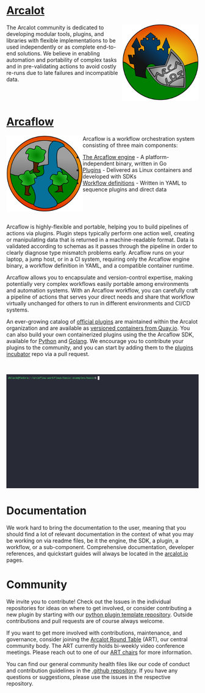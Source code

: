 # [Arcalot](https://arcalot.io)
<a href="https://arcalot.io"><img align="right" width="200px"
alt="Arcalot logo showing a shield with the Arcalot inscription on a hill with the 
 silhouette of a castle in the background" 
 src="https://github.com/arcalot/.github/raw/main/branding/arcalot.svg"></a>

The Arcalot community is dedicated to developing modular tools, plugins, and libraries
with flexible implementations to be used independently or as complete end-to-end
solutions. We believe in enabling automation and portability of complex tasks and in
pre-validating actions to avoid costly re-runs due to late failures and incompatible
data.

<br clear="right"/>

# [Arcaflow](https://arcalot.io/arcaflow)
<a href="https://arcalot.io/arcaflow"><img align="left" width="200px"
alt="Arcaflow logo showing a waterfall and a river with 3 trees symbolizing the various
plugins" src="https://github.com/arcalot/.github/raw/main/branding/arcaflow.svg"></a>

Arcaflow is a workflow orchestration system consisting of three main components:

* [The Arcaflow engine](https://github.com/arcalot/arcaflow-engine) - A
platform-independent binary, written in Go
* [Plugins](https://github.com/orgs/arcalot/repositories?q=arcaflow-plugin-) - Delivered
as Linux containers and developed with SDKs
* [Workflow definitions](https://github.com/arcalot/arcaflow-workflows) - Written in
YAML to sequence plugins and direct data

<br clear="left"/>
<br clear="left"/>

Arcaflow is highly-flexible and portable, helping you to build
pipelines of actions via plugins. Plugin steps typically perform one action well, 
creating or manipulating data that is returned in a machine-readable format. Data is
validated according to schemas as it passes through the pipeline in order to clearly
diagnose type mismatch problems early. Arcaflow runs on your laptop, a jump host, or in
a CI system, requiring only the Arcaflow engine binary, a workflow definition in YAML,
and a compatible container runtime.

Arcaflow allows you to encapsulate and version-control expertise, making potentially
very complex workflows easily portable among environments and automation systems. With
an Arcaflow workflow, you can carefully craft a pipeline of actions that serves your
direct needs and share that workflow virtually unchanged for others to run in different
environments and CI/CD systems.

An ever-growing catalog of
[official plugins](https://github.com/orgs/arcalot/repositories?q=%22arcaflow-plugin-%22)
are maintained within the Arcalot organization and are available as
[versioned containers from Quay.io](https://quay.io/organization/arcalot). You can also
build your own containerized plugins using the the Arcaflow SDK, available for
[Python](https://arcalot.io/arcaflow/plugins/python/) and
[Golang](https://arcalot.io/arcaflow/plugins/go/). We encourage you to
contribute your plugins to the community, and you can start by adding them to the
[plugins incubator](https://github.com/arcalot/arcaflow-plugins-incubator) repo via a
pull request.

<br/>

![image](https://raw.githubusercontent.com/arcalot/arcaflow-engine/main/arcaflow-basic-demo.gif)

# Documentation

We work hard to bring the documentation to the user, meaning that you should find a lot
of relevant documentation in the context of what you may be working on via readme files,
be it the engine, the SDK, a plugin, a workflow, or a sub-component. Comprehensive
documentation, developer references, and quickstart guides will always be located in the
[arcalot.io](https://arcalot.io) pages.

# Community

We invite you to contribute! Check out the Issues in the individual repositories for
ideas on where to get involved, or consider contributing a new plugin by starting with
our [python plugin template repository](https://github.com/arcalot/arcaflow-plugin-template-python).
Outside contributions and pull requests are of course always welcome.

If you want to get more involved with contributions, maintenance, and governance,
consider joining the
[Arcalot Round Table](https://github.com/arcalot/arcalot-round-table) (ART), our central
community body. The ART currently holds bi-weekly video conference meetings. Please
reach out to one of our
[ART chairs](https://github.com/arcalot/arcalot-round-table/blob/main/ART_MEMBERS.md)
for more information.

You can find our general community health files like our code of conduct and
contribution guidelines in the [.github repository](https://github.com/arcalot/.github).
If you have any questions or suggestions, please use the issues in the respective
repository.